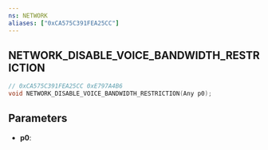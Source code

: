 ```yaml
---
ns: NETWORK
aliases: ["0xCA575C391FEA25CC"]
---
```

## NETWORK_DISABLE_VOICE_BANDWIDTH_RESTRICTION

```c
// 0xCA575C391FEA25CC 0xE797A4B6
void NETWORK_DISABLE_VOICE_BANDWIDTH_RESTRICTION(Any p0);
```


## Parameters
* **p0**: 

